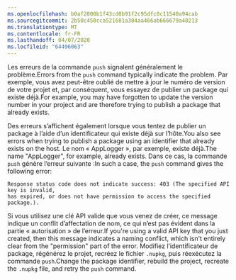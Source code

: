 ```yaml
---
ms.openlocfilehash: b0af2000b1f43cd0b91f2c95dfc0c11540a94cab
ms.sourcegitcommit: 2b50c450cca521681a384aa466ab666679a40213
ms.translationtype: MT
ms.contentlocale: fr-FR
ms.lasthandoff: 04/07/2020
ms.locfileid: "64496063"
---
```

<span data-ttu-id="662be-101">Les erreurs de la commande `push` signalent généralement le problème.</span><span class="sxs-lookup"><span data-stu-id="662be-101">Errors from the `push` command typically indicate the problem.</span></span> <span data-ttu-id="662be-102">Par exemple, vous avez peut-être oublié de mettre à jour le numéro de version de votre projet et, par conséquent, vous essayez de publier un package qui existe déjà.</span><span class="sxs-lookup"><span data-stu-id="662be-102">For example, you may have forgotten to update the version number in your project and are therefore trying to publish a package that already exists.</span></span>

<span data-ttu-id="662be-103">Des erreurs s’affichent également lorsque vous tentez de publier un package à l’aide d’un identificateur qui existe déjà sur l’hôte.</span><span class="sxs-lookup"><span data-stu-id="662be-103">You also see errors when trying to publish a package using an identifier that already exists on the host.</span></span> <span data-ttu-id="662be-104">Le nom « AppLogger », par exemple, existe déjà.</span><span class="sxs-lookup"><span data-stu-id="662be-104">The name "AppLogger", for example, already exists.</span></span> <span data-ttu-id="662be-105">Dans ce cas, la commande `push` génère l’erreur suivante :</span><span class="sxs-lookup"><span data-stu-id="662be-105">In such a case, the `push` command gives the following error:</span></span>

```output
Response status code does not indicate success: 403 (The specified API key is invalid,
has expired, or does not have permission to access the specified package.).
```

<span data-ttu-id="662be-106">Si vous utilisez une clé API valide que vous venez de créer, ce message indique un conflit d’affectation de nom, ce qui n’est pas évident dans la partie « autorisation » de l’erreur.</span><span class="sxs-lookup"><span data-stu-id="662be-106">If you're using a valid API key that you just created, then this message indicates a naming conflict, which isn't entirely clear from the "permission" part of the error.</span></span> <span data-ttu-id="662be-107">Modifiez l’identificateur de package, régénérez le projet, recréez le fichier `.nupkg`, puis réexécutez la commande `push`.</span><span class="sxs-lookup"><span data-stu-id="662be-107">Change the package identifier, rebuild the project, recreate the `.nupkg` file, and retry the `push` command.</span></span>